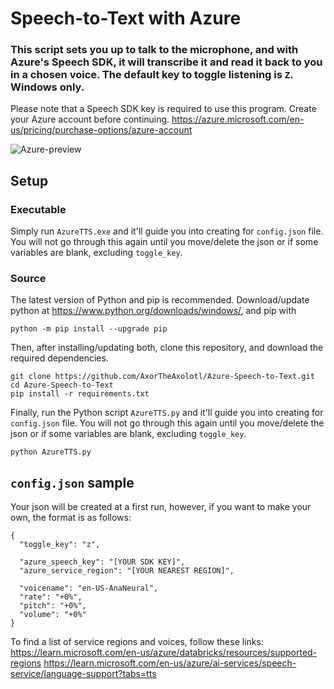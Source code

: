 # Speech-to-Text with Azure
### This script sets you up to talk to the microphone, and with Azure's Speech SDK, it will transcribe it and read it back to you in a chosen voice. The default key to toggle listening is `Z`. Windows only.
Please note that a Speech SDK key is required to use this program. Create your Azure account before continuing. https://azure.microsoft.com/en-us/pricing/purchase-options/azure-account

![Azure-preview](https://github.com/user-attachments/assets/b59a0b78-4335-4844-822b-456a6943a904)

## Setup
### Executable
Simply run `AzureTTS.exe` and it'll guide you into creating for `config.json` file. You will not go through this again until you move/delete the json or if some variables are blank, excluding `toggle_key`.
### Source
The latest version of Python and pip is recommended. Download/update python at https://www.python.org/downloads/windows/, and pip with
```
python -m pip install --upgrade pip
```
Then, after installing/updating both, clone this repository, and download the required dependencies.
```
git clone https://github.com/AxorTheAxolotl/Azure-Speech-to-Text.git
cd Azure-Speech-to-Text
pip install -r requirements.txt
```
Finally, run the Python script `AzureTTS.py` and it'll guide you into creating for `config.json` file. You will not go through this again until you move/delete the json or if some variables are blank, excluding `toggle_key`.
```
python AzureTTS.py
```
## `config.json` sample
Your json will be created at a first run, however, if you want to make your own, the format is as follows:
```
{
  "toggle_key": "z",
  
  "azure_speech_key": "[YOUR SDK KEY]",
  "azure_service_region": "[YOUR NEAREST REGION]",
  
  "voicename": "en-US-AnaNeural",
  "rate": "+0%",
  "pitch": "+0%",
  "volume": "+0%"
}
```

To find a list of service regions and voices, follow these links:
https://learn.microsoft.com/en-us/azure/databricks/resources/supported-regions
https://learn.microsoft.com/en-us/azure/ai-services/speech-service/language-support?tabs=tts
